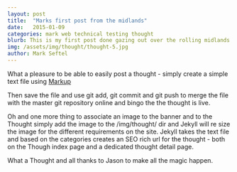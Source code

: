 ```yaml
---
layout: post
title:  "Marks first post from the midlands"
date:   2015-01-09
categories: mark web technical testing thought
blurb: This is my first post done gazing out over the rolling midlands hills. Using a combination of Git, Jekyll and a text editor we can now post thoughts to the though section of our website with ease. The system does all the heavy lifting.
img: /assets/img/thought/thought-5.jpg
author: Mark Seftel
---
```


What a pleasure to be able to easily post a thought - simply create a simple text file using [Markup](https://github.com/adam-p/markdown-here/wiki/Markdown-Cheatsheet#links)

Then save the file and use git add, git commit and git push to merge the file with the master git repository online and bingo the the thought is live.

Oh and one more thing to associate an image to the banner and to the Thought simply add the image to the /img/thought/ dir and Jekyll will re size the image for the different requirements on the site. Jekyll takes the text file and based on the categories creates an SEO rich url for the thought - both on the Though index page and a dedicated thought detail page.

What a Thought and all thanks to Jason to make all the magic happen.

